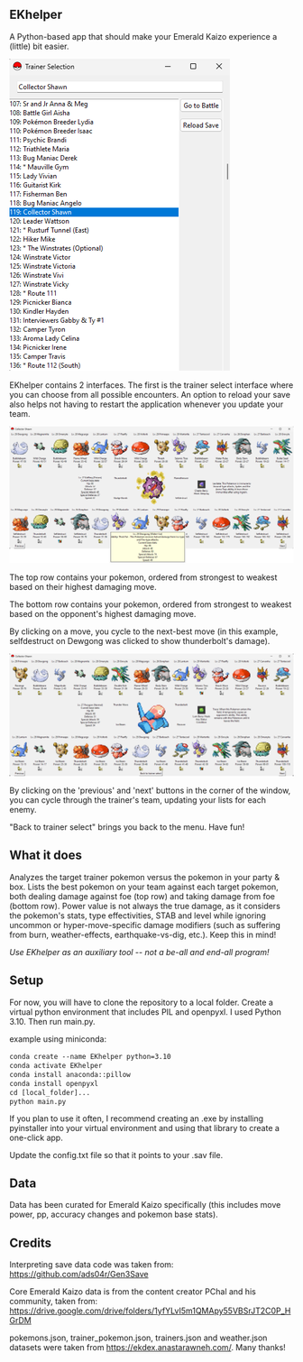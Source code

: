 EKhelper
---------------------------
A Python-based app that should make your Emerald Kaizo experience a (little) bit easier.

![Trainer Select GUI](images/trainer_select.png)

EKhelper contains 2 interfaces. The first is the trainer select interface where you can choose from all possible encounters. An option to reload your save also helps not having to restart the application whenever you update your team.

![Battle GUI](images/battle.png)

The top row contains your pokemon, ordered from strongest to weakest based on their highest damaging move.

The bottom row contains your pokemon, ordered from strongest to weakest based on the opponent's highest damaging move.

By clicking on a move, you cycle to the next-best move (in this example, selfdestruct on Dewgong was clicked to show thunderbolt's damage).

![Battle 2 GUI](images/battle2.png)

By clicking on the 'previous' and 'next' buttons in the corner of the window, you can cycle through the trainer's team, updating your lists for each enemy.

"Back to trainer select" brings you back to the menu. Have fun!

What it does
---------------------------
Analyzes the target trainer pokemon versus the pokemon in your party & box.
Lists the best pokemon on your team against each target pokemon, both dealing damage against foe (top row) and taking damage from foe (bottom row). Power value is not always the true damage, as it considers the pokemon's stats, type effectivities, STAB and level while ignoring uncommon or hyper-move-specific damage modifiers (such as suffering from burn, weather-effects, earthquake-vs-dig, etc.). Keep this in mind!

_Use EKhelper as an auxiliary tool -- not a be-all and end-all program!_

Setup
---------------------------
For now, you will have to clone the repository to a local folder. Create a virtual python environment that includes PIL and openpyxl. I used Python 3.10. Then run main.py.

example using miniconda:

    conda create --name EKhelper python=3.10
    conda activate EKhelper
    conda install anaconda::pillow
    conda install openpyxl
    cd [local_folder]...
    python main.py

If you plan to use it often, I recommend creating an .exe by installing pyinstaller into your virtual environment and using that library to create a one-click app.

Update the config.txt file so that it points to your .sav file.

Data
---------------------------
Data has been curated for Emerald Kaizo specifically (this includes move power, pp, accuracy changes and pokemon base stats).

Credits
---------------------------
Interpreting save data code was taken from: https://github.com/ads04r/Gen3Save

Core Emerald Kaizo data is from the content creator PChal and his community, taken from: https://drive.google.com/drive/folders/1yfYLvI5m1QMApy55VBSrJT2C0P_HGrDM 

pokemons.json, trainer_pokemon.json, trainers.json and weather.json datasets were taken from https://ekdex.anastarawneh.com/. Many thanks!
